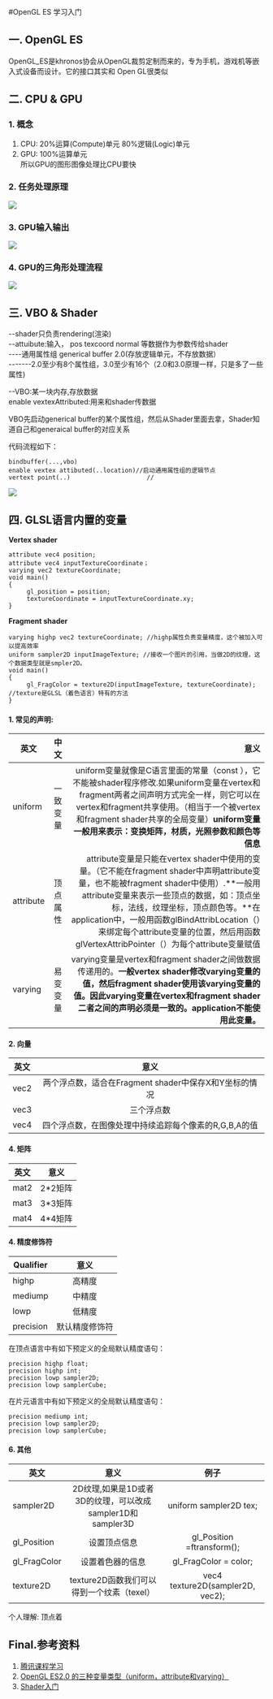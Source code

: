 #OpenGL ES 学习入门

## 一. OpenGL ES

OpenGL_ES是khronos协会从OpenGL裁剪定制而来的，专为手机，游戏机等嵌入式设备而设计。它的接口其实和 Open GL很类似

## 二. CPU & GPU
### 1. 概念
1. CPU: 20%运算(Compute)单元 80%逻辑(Logic)单元  
2. GPU: 100%运算单元  
所以GPU的图形图像处理比CPU要快

### 2. 任务处理原理
![](Images/CPU&GPU.png)  

### 3. GPU输入输出
![](Images/GPU输入输出.png)  

### 4. GPU的三角形处理流程
![](Images/GPU的三角形处理模型.png)  

## 三. VBO & Shader
--shader只负责rendering(渲染)  
--attuibute:输入， pos texcoord normal 等数据作为参数传给shader    
----通用属性组 generical buffer 2.0(存放逻辑单元，不存放数据）  
-------2.0至少有8个属性组，3.0至少有16个（2.0和3.0原理一样，只是多了一些属性)

--VBO:某一块内存,存放数据  
enable vextexAttributed:用来和shader传数据  

VBO先启动generical buffer的某个属性组，然后从Shader里面去拿，Shader知道自己和generaical buffer的对应关系  

代码流程如下：  

```objc
bindbuffer(...,vbo)
enable vextex attibuted(..location)//启动通用属性组的逻辑节点
vertext point(..)					  //

```  

![](Images/VBO.png)  

## 四. GLSL语言内置的变量
**Vertex shader**  

```objc
attribute vec4 position;
attribute vec4 inputTextureCoordinate；
varying vec2 textureCoordinate;
void main()
{
     gl_position = position;
     textureCoordinate = inputTextureCoordinate.xy;
}
```

**Fragment shader**  

```objc
varying highp vec2 textureCoordinate; //highp属性负责变量精度，这个被加入可以提高效率
uniform sampler2D inputImageTexture; //接收一个图片的引用，当做2D的纹理，这个数据类型就是smpler2D。
void main()
{
     gl_FragColor = texture2D(inputImageTexture, textureCoordinate); //texture是GLSL（着色语言）特有的方法
}
```

#### 1. 常见的声明:  

| 英文        | 中文           | 意义  |
| ------------- |:-------------:| -----:|
| uniform     | 一致变量 | uniform变量就像是C语言里面的常量（const ），它不能被shader程序修改.如果uniform变量在vertex和fragment两者之间声明方式完全一样，则它可以在vertex和fragment共享使用。（相当于一个被vertex和fragment shader共享的全局变量）**uniform变量一般用来表示：变换矩阵，材质，光照参数和颜色等信息** |
| attribute | 顶点属性 | attribute变量是只能在vertex shader中使用的变量。（它不能在fragment shader中声明attribute变量，也不能被fragment shader中使用）.**一般用attribute变量来表示一些顶点的数据，如：顶点坐标，法线，纹理坐标，顶点颜色等。**在application中，一般用函数glBindAttribLocation（）来绑定每个attribute变量的位置，然后用函数glVertexAttribPointer（）为每个attribute变量赋值 |
| varying | 易变变量 | varying变量是vertex和fragment shader之间做数据传递用的。**一般vertex shader修改varying变量的值，然后fragment shader使用该varying变量的值。因此varying变量在vertex和fragment shader二者之间的声明必须是一致的。application不能使用此变量。** |

#### 2. 向量
| 英文   | 意义  |
| ------------- |:-------------:| 
| vec2     | 两个浮点数，适合在Fragment shader中保存X和Y坐标的情况 |
| vec3     | 三个浮点数 |
| vec4     | 四个浮点数，在图像处理中持续追踪每个像素的R,G,B,A的值 |  

#### 4. 矩阵
| 英文   | 意义  |
| ------------- |:-------------:| 
| mat2     | 2*2矩阵 |
| mat3     | 3*3矩阵 |
| mat4     | 4*4矩阵 |  

#### 4. 精度修饰符
| Qualifier   | 意义  |
| ------------- |:-------------:| 
| highp     | 高精度 |
| mediump   | 中精度 |
| lowp      | 低精度 |  
| precision | 默认精度修饰符|  

在顶点语言中有如下预定义的全局默认精度语句：  

```objc
precision highp float;
precision highp int;
precision lowp sampler2D;
precision lowp samplerCube;
```  

在片元语言中有如下预定义的全局默认精度语句：  

```objc
precision mediump int;
precision lowp sampler2D;
precision lowp samplerCube;
```

#### 6. 其他
| 英文   | 意义  | 例子 |
| ------------- |:-------------:| :-------------: |
| sampler2D     | 2D纹理,如果是1D或者3D的纹理，可以改成sampler1D和sampler3D | uniform sampler2D tex;  |
| gl_Position   | 设置顶点信息 | gl_Position =ftransform(); |
| gl_FragColor  | 设置着色器的信息 | gl_FragColor = color;  |  
| texture2D	   |texture2D函数我们可以得到一个纹素（texel）|vec4 texture2D(sampler2D, vec2);  |

个人理解:
顶点着
## Final.参考资料
1. [腾讯课程学习](https://ke.qq.com/course/list/opengl)
2. [OpenGL ES2.0 的三种变量类型（uniform，attribute和varying）](http://blog.csdn.net/jackers679/article/details/6848085)  
3. [Shader入门](http://www.jianshu.com/p/8687a040eb48)
